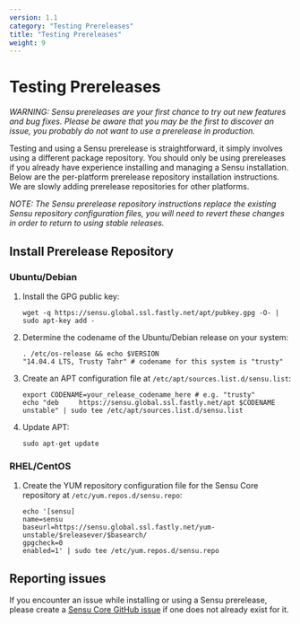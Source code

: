 ```yaml
---
version: 1.1
category: "Testing Prereleases"
title: "Testing Prereleases"
weight: 9
---
```


# Testing Prereleases

_WARNING: Sensu prereleases are your first chance to try out new
features and bug fixes. Please be aware that you may be the first to
discover an issue, you probably do not want to use a prerelease in
production._

Testing and using a Sensu prerelease is straightforward, it simply
involves using a different package repository. You should only be
using prereleases if you already have experience installing and
managing a Sensu installation. Below are the per-platform prerelease
repository installation instructions. We are slowly adding prerelease
repositories for other platforms.

_NOTE: The Sensu prerelease repository instructions replace the
existing Sensu repository configuration files, you will need to revert
these changes in order to return to using stable releases._

## Install Prerelease Repository

### Ubuntu/Debian

1. Install the GPG public key:

   ~~~ shell
   wget -q https://sensu.global.ssl.fastly.net/apt/pubkey.gpg -O- | sudo apt-key add -
   ~~~

2. Determine the codename of the Ubuntu/Debian release on your system:

   ~~~ shell
   . /etc/os-release && echo $VERSION
   "14.04.4 LTS, Trusty Tahr" # codename for this system is "trusty"
   ~~~

3. Create an APT configuration file at
   `/etc/apt/sources.list.d/sensu.list`:

   ~~~ shell
   export CODENAME=your_release_codename_here # e.g. "trusty"
   echo "deb     https://sensu.global.ssl.fastly.net/apt $CODENAME unstable" | sudo tee /etc/apt/sources.list.d/sensu.list
   ~~~

4. Update APT:

   ~~~ shell
   sudo apt-get update
   ~~~

### RHEL/CentOS

1. Create the YUM repository configuration file for the Sensu Core repository at
   `/etc/yum.repos.d/sensu.repo`:

   ~~~ shell
   echo '[sensu]
   name=sensu
   baseurl=https://sensu.global.ssl.fastly.net/yum-unstable/$releasever/$basearch/
   gpgcheck=0
   enabled=1' | sudo tee /etc/yum.repos.d/sensu.repo
   ~~~

## Reporting issues

If you encounter an issue while installing or using a Sensu
prerelease, please create a [Sensu Core GitHub issue][1] if one does
not already exist for it.

[1]:  https://github.com/sensu/sensu/issues
